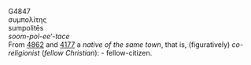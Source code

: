 <body>
  <p>G4847<br>  συμπολίτης  <br> sumpolitēs  <br><i>soom-pol-ee‘-tace </i><br>From <a href="g4862.htm">4862</a> and <a href="g4177.htm">4177</a>  a <i>native</i> <i>of</i> <i>the</i> <i>same</i> <i>town</i>, that is, (figuratively) <i>co-religionist</i> (<i>fellow</i> <i>Christian</i>): - fellow-citizen.<br></p>
 </body>